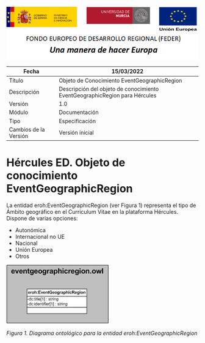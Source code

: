 ![](../../Docs/media/CabeceraDocumentosMD.png)

| Fecha         | 15/03/2022                                                   |
| ------------- | ------------------------------------------------------------ |
|Título|Objeto de Conocimiento EventGeographicRegion| 
|Descripción|Descripción del objeto de conocimiento EventGeographicRegion para Hércules|
|Versión|1.0|
|Módulo|Documentación|
|Tipo|Especificación|
|Cambios de la Versión|Versión inicial|

# Hércules ED. Objeto de conocimiento EventGeographicRegion

La entidad eroh:EventGeographicRegion (ver Figura 1) representa el tipo de Ámbito geográfico en el Curriculum Vitae en la plataforma Hércules. Dispone de varias opciones:
- Autonómica
- Internacional no UE
- Nacional
- Unión Europea
- Otros

![](../../Docs/media/ObjetosDeConocimiento/EventGeographicRegion.png)

*Figura 1. Diagrama ontológico para la entidad eroh:EventGeographicRegion*
